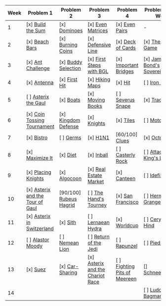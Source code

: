 | Week | Problem 1 | Problem 2 | Problem 3 | Problem 4 | Problem of the Week |
|------|-----------|-----------|-----------|-----------|---------------------|
| 1    | [x] [Build the Sum](https://github.com/hackertehlike/algolab/tree/main/week-1/build-the-sum) | [x] [Dominoes](https://github.com/hackertehlike/algolab/tree/main/week-1/dominoes) | [x] [Even Matrices](https://github.com/hackertehlike/algolab/tree/main/week-1/even-matrices) | [x] [Even Pairs](https://github.com/hackertehlike/algolab/tree/main/week-1/even-pairs) | - |
| 2    | [x] [Beach Bars](https://github.com/hackertehlike/algolab/tree/main/week-2/beach-bars) | [x] [Burning Coins](https://github.com/hackertehlike/algolab/tree/main/week-2/burning-coins) | [x] [Defensive Line](https://github.com/hackertehlike/algolab/tree/main/week-2/defensive-line) | [x] [Deck of Cards](https://github.com/hackertehlike/algolab/tree/main/week-2/potw-deck-of-cards) | [x] [The Great Game](https://github.com/hackertehlike/algolab/tree/main/week-2/the-great-game) |
| 3    | [x] [Ant Challenge](https://github.com/hackertehlike/algolab/tree/main/week-3/ant-challenge) | [x] [Buddy Selection](https://github.com/hackertehlike/algolab/tree/main/week-3/buddy-selection) | [x] [First Steps with BGL](https://github.com/hackertehlike/algolab/tree/main/week-3/first-steps-with-bgl) | [x] [Important Bridges](https://github.com/hackertehlike/algolab/tree/main/week-3/important-bridges) | [x] [James Bond's Sovereigns](https://github.com/hackertehlike/algolab/tree/main/week-3/potw-james-bonds-sovereigns) |
| 4    | [x] [Antenna](https://github.com/hackertehlike/algolab/tree/main/week-4/antenna) | [x] [First Hit](https://github.com/hackertehlike/algolab/tree/main/week-4/first-hit) | [x] [Hiking Maps](https://github.com/hackertehlike/algolab/tree/main/week-4/hiking-maps) | [x] [Hit](https://github.com/hackertehlike/algolab/tree/main/week-4/hit) | [ ] [Iron Islands](https://github.com/hackertehlike/algolab/tree/main/week-4/potw-iron-islands) |
| 5    | [ ] [Asterix the Gaul](https://github.com/hackertehlike/algolab/tree/main/week-5/asterix-the-gaul) | [x] [Boats](https://github.com/hackertehlike/algolab/tree/main/week-5/boats) | [x] [Moving Books](https://github.com/hackertehlike/algolab/tree/main/week-5/moving-books) | [ ] [Severus Snape](https://github.com/hackertehlike/algolab/tree/main/week-5/severus-snape) | [x] [Tracking](https://github.com/hackertehlike/algolab/tree/main/week-5/tracking) |
| 6    | [x] [Coin Tossing Tournament](https://github.com/hackertehlike/algolab/tree/main/week-6/coin-tossing-tournament) | [x] [Kingdom Defense](https://github.com/hackertehlike/algolab/tree/main/week-6/kingdom-defense) | [x] [Knights](https://github.com/hackertehlike/algolab/tree/main/week-6/knights) |[x] [Tiles](https://github.com/hackertehlike/algolab/tree/main/week-6/tiles) | [ ] [Motorcycles](https://github.com/hackertehlike/algolab/tree/main/week-6/potw-motorcycles) | 
| 7    | [x] [Bistro](https://github.com/hackertehlike/algolab/tree/main/week-7/bistro)| [ ] [Germs](https://github.com/hackertehlike/algolab/tree/main/week-7/germs) | [x] [H1N1](https://github.com/hackertehlike/algolab/tree/main/week-7/h1n1) | [60/100] [Clues](https://github.com/hackertehlike/algolab/tree/main/week-7/clues) | [x] [Octopussy](https://github.com/hackertehlike/algolab/tree/main/week-7/potw-octopussy) | 
| 8    | [x] [Maximize It](https://github.com/hackertehlike/algolab/tree/main/week-8/maximize-it) | [x] [Diet](https://github.com/hackertehlike/algolab/tree/main/week-8/diet) | [x] [Inball](https://github.com/hackertehlike/algolab/tree/main/week-8/inball) |[ ] [Casterly Rock](https://github.com/hackertehlike/algolab/tree/main/week-8/casterly-rock) |  [ ] [Attack on King's Landing](https://github.com/hackertehlike/algolab/tree/main/week-8/potw-attack-on-kings-landing) |
| 9   | [x] [Placing Knights](https://github.com/hackertehlike/algolab/tree/main/week-9/placing-knights) | [x] [Algocoon](https://github.com/hackertehlike/algolab/tree/main/week-9/algocoon) | [x] [Real Estate Market](https://github.com/hackertehlike/algolab/tree/main/week-9/placing-knights) | [x] [Canteen](https://github.com/hackertehlike/algolab/tree/main/week-9/canteen) | [ ] [Idefix](https://github.com/hackertehlike/algolab/tree/main/week-9/potw-idefix) |
| 10 | [x] [Asterix and the Tour of Gaul](https://github.com/hackertehlike/algolab/tree/main/week-10/asterix-and-the-tour-of-gaul) | [90/100] [Rubeus Hagrid](https://github.com/hackertehlike/algolab/tree/main/week-10/rubeus-hagrid)| [ ] [The Hand's Tourney](https://github.com/hackertehlike/algolab/tree/main/week-10/the-hands-tourney) | [x] [San Francisco](https://github.com/hackertehlike/algolab/tree/main/week-10/san-francisco)| [ ] [Hermione Granger](https://github.com/hackertehlike/algolab/tree/main/week-10/hermione-granger)|
| 11 | [x] [Asterix in Switzerland](https://github.com/hackertehlike/algolab/tree/main/week-11/asterix-in-switzerland) |[x] [Sith](https://github.com/hackertehlike/algolab/tree/main/week-11/sith) | [ ] [Lernaean Hydra](https://github.com/hackertehlike/algolab/tree/main/week-11/lernaean-hydra) | [x] [Worldcup](https://github.com/hackertehlike/algolab/tree/main/week-11/worldcup) | [ ] [Ceryneian Hind](https://github.com/hackertehlike/algolab/tree/main/week-11/potw-ceryneian-hind) |
| 12 | [ ] [Alastor Moody](https://github.com/hackertehlike/algolab/tree/main/week-12/alastor-moody) |[ ] [Nemean Lion](https://github.com/hackertehlike/algolab/tree/main/week-12/nemean-lion) | [ ] [Return of the Jedi](https://github.com/hackertehlike/algolab/tree/main/week-12/return-of-the-jedi) | [ ] [Rapunzel](https://github.com/hackertehlike/algolab/tree/main/week-12/rapunzel) | [ ] [Pied Piper](https://github.com/hackertehlike/algolab/tree/main/week-12/potw-pied-piper) |
| 13 | [x] [Suez](https://github.com/hackertehlike/algolab/tree/main/week-13/suez)| [x] [Car-Sharing](https://github.com/hackertehlike/algolab/tree/main/week-13/car-sharing)| [x] [Asterix and the Chariot Race](https://github.com/hackertehlike/algolab/tree/main/week-13/asterix-and-the-chariot-race) |  [ ] [Fighting Pits of Meereen](https://github.com/hackertehlike/algolab/tree/main/week-13/fighting-pits-of-meereen)| [] [Schneewittchen](https://github.com/hackertehlike/algolab/tree/main/week-13/potw-schneewittchen) |
| 14 | | | | | [ ] [Ludo Bagman](https://github.com/hackertehlike/algolab/tree/main/week-14/potw-ludo-bagman) |
